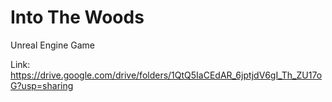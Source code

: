 # Into The Woods
Unreal Engine Game

Link: https://drive.google.com/drive/folders/1QtQ5IaCEdAR_6jptjdV6gI_Th_ZU17oG?usp=sharing
